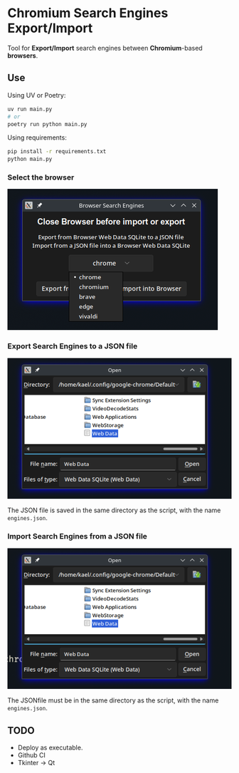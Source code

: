 # Chromium Search Engines Export/Import
Tool for **Export/Import** search engines between **Chromium**-based **browsers**.

## Use
Using UV or Poetry:
```bash
uv run main.py
# or
poetry run python main.py
```
Using requirements:
```bash
pip install -r requirements.txt
python main.py
```

### Select the browser

![Select browser](select.png)

### Export Search Engines to a JSON file
![Export](export.png)

The JSON file is saved in the same directory as the script,
with the name `engines.json`.

### Import Search Engines from a JSON file
![alt text](import.png)

The JSONfile must be in the same directory as the script,
with the name `engines.json`.

## TODO
- Deploy as executable.
- Github CI
- Tkinter → Qt
